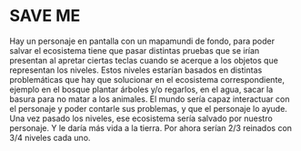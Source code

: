 # SAVE ME
Hay un personaje en pantalla con un mapamundi de fondo, para poder salvar el ecosistema tiene que pasar distintas pruebas que se irían presentan al apretar ciertas teclas cuando se acerque a los objetos que representan los niveles. Estos niveles estarían basados en distintas problemáticas que hay que solucionar en el ecosistema correspondiente, ejemplo en el bosque plantar árboles y/o regarlos, en el agua, sacar la basura para no matar a los animales.
El mundo sería capaz interactuar con el personaje y poder contarle sus problemas, y que el personaje lo ayude.
Una vez pasado los niveles, ese ecosistema sería salvado por nuestro personaje. Y le daría más vida a la tierra.
Por ahora serían 2/3 reinados con 3/4 niveles cada uno.

